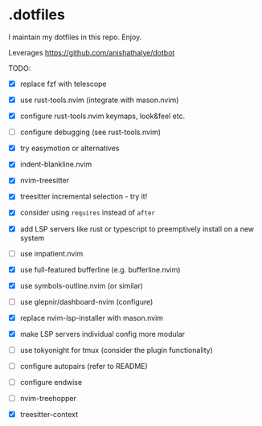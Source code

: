 # .dotfiles

I maintain my dotfiles in this repo. Enjoy.

Leverages https://github.com/anishathalye/dotbot

TODO:
- [x] replace fzf with telescope
- [x] use rust-tools.nvim (integrate with mason.nvim)
- [x] configure rust-tools.nvim keymaps, look&feel etc.
- [ ] configure debugging (see rust-tools.nvim)
- [x] try easymotion or alternatives
- [x] indent-blankline.nvim
- [x] nvim-treesitter
- [x] treesitter incremental selection - try it!
- [x] consider using `requires` instead of `after`
- [x] add LSP servers like rust or typescript to preemptively install on a new system
- [ ] use impatient.nvim
- [x] use full-featured bufferline (e.g. bufferline.nvim)
- [x] use symbols-outline.nvim (or similar)
- [ ] use glepnir/dashboard-nvim (configure)
- [x] replace nvim-lsp-installer with mason.nvim
- [x] make LSP servers individual config more modular
- [ ] use tokyonight for tmux (consider the plugin functionality)
- [ ] configure autopairs (refer to README)
- [ ] configure endwise
- [ ] nvim-treehopper
- [x] treesitter-context

